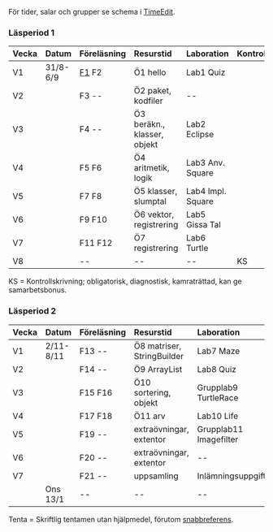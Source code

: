 För tider, salar och grupper se schema i [TimeEdit].

### Läsperiod 1 ###

| Vecka| Datum        | Föreläsning | Resurstid                    | Laboration          |Kontroll|
|:-----|:-------------|:------------|:-----------                  |:--------------------|:-------|
| V1   | 31/8-6/9     | [F1] F2     | Ö1 hello                     | Lab1 Quiz           |        |
| V2   |              | F3  --      | Ö2 paket, kodfiler           | --                  |        |
| V3   |              | F4  --      | Ö3 beräkn., klasser, objekt  | Lab2 Eclipse        |        |
| V4   |              | F5 F6       | Ö4 aritmetik, logik          | Lab3 Anv. Square    |        |
| V5   |              | F7 F8       | Ö5 klasser, slumptal         | Lab4 Impl. Square   |        |
| V6   |              | F9 F10      | Ö6 vektor, registrering      | Lab5 Gissa Tal      |        |
| V7   |              | F11 F12     | Ö7 registrering              | Lab6 Turtle         |        |
| V8   |              | --          | --                           | --                  | KS     |

KS = Kontrollskrivning; obligatorisk, diagnostisk, kamraträttad, kan ge samarbetsbonus.

### Läsperiod 2 ###              

| Vecka| Datum        | Föreläsning | Resurstid                    | Laboration             |Kontroll|
|:-----|:-------------|:------------|:-----------                  |:---------------------  |:-------|
| V1   | 2/11-8/11    | F13 --      | Ö8 matriser, StringBuilder   | Lab7 Maze              |        |
| V2   |              | F14 --      | Ö9 ArrayList                 | Lab8 Quiz              |        |
| V3   |              | F15 F16     | Ö10 sortering, objekt        | Grupplab9 TurtleRace   |        |
| V4   |              | F17 F18     | Ö11 arv                      | Lab10 Life             |        |
| V5   |              | F19 --      | extraövningar, extentor      | Grupplab11 Imagefilter |        |
| V6   |              | F20 --      | extraövningar, extentor      | --                     |        |
| V7   |              | F21 --      | uppsamling                   | Inlämningsuppgift      |        |
|      | Ons 13/1     | --          | --                           | --                     | Tenta  |

Tenta = Skriftlig tentamen utan hjälpmedel, förutom [snabbreferens].

[TimeEdit]: http://cs.lth.se/eda016/schema   
[F1]: http://fileadmin.cs.lth.se/cs/Education/EDA016/lectures/f1.pdf
[snabbreferens]: http://cs.lth.se/eda016/javaref